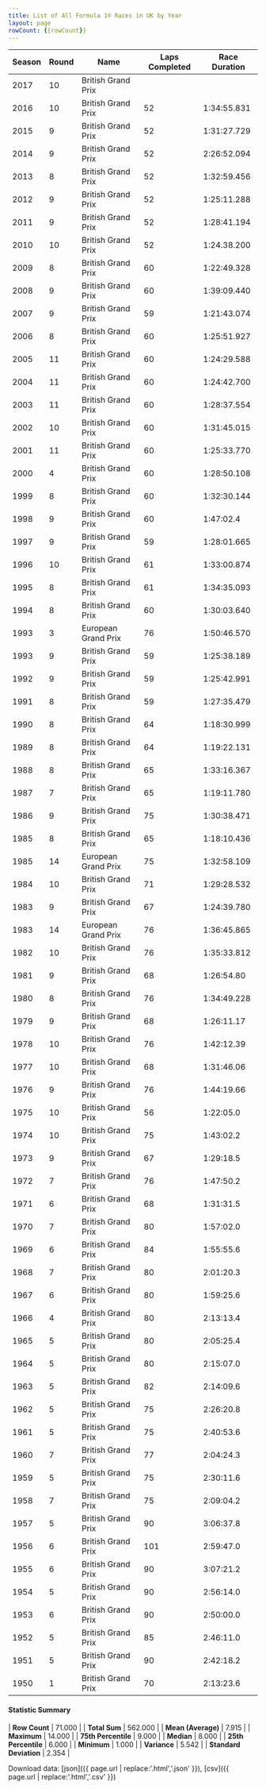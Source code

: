 ```yaml
---
title: List of All Formula 1® Races in UK by Year
layout: page
rowCount: {{rowCount}}
---
```


| Season | Round | Name | Laps Completed | Race Duration |
|--|--|--|--|--|
| 2017 | 10 | British Grand Prix |   |   |
| 2016 | 10 | British Grand Prix | 52 | 1:34:55.831 |
| 2015 | 9 | British Grand Prix | 52 | 1:31:27.729 |
| 2014 | 9 | British Grand Prix | 52 | 2:26:52.094 |
| 2013 | 8 | British Grand Prix | 52 | 1:32:59.456 |
| 2012 | 9 | British Grand Prix | 52 | 1:25:11.288 |
| 2011 | 9 | British Grand Prix | 52 | 1:28:41.194 |
| 2010 | 10 | British Grand Prix | 52 | 1:24.38.200 |
| 2009 | 8 | British Grand Prix | 60 | 1:22:49.328 |
| 2008 | 9 | British Grand Prix | 60 | 1:39:09.440 |
| 2007 | 9 | British Grand Prix | 59 | 1:21:43.074 |
| 2006 | 8 | British Grand Prix | 60 | 1:25:51.927 |
| 2005 | 11 | British Grand Prix | 60 | 1:24:29.588 |
| 2004 | 11 | British Grand Prix | 60 | 1:24:42.700 |
| 2003 | 11 | British Grand Prix | 60 | 1:28:37.554 |
| 2002 | 10 | British Grand Prix | 60 | 1:31:45.015 |
| 2001 | 11 | British Grand Prix | 60 | 1:25:33.770 |
| 2000 | 4 | British Grand Prix | 60 | 1:28:50.108 |
| 1999 | 8 | British Grand Prix | 60 | 1:32:30.144 |
| 1998 | 9 | British Grand Prix | 60 | 1:47:02.4 |
| 1997 | 9 | British Grand Prix | 59 | 1:28:01.665 |
| 1996 | 10 | British Grand Prix | 61 | 1:33:00.874 |
| 1995 | 8 | British Grand Prix | 61 | 1:34:35.093 |
| 1994 | 8 | British Grand Prix | 60 | 1:30:03.640 |
| 1993 | 3 | European Grand Prix | 76 | 1:50:46.570 |
| 1993 | 9 | British Grand Prix | 59 | 1:25:38.189 |
| 1992 | 9 | British Grand Prix | 59 | 1:25:42.991 |
| 1991 | 8 | British Grand Prix | 59 | 1:27:35.479 |
| 1990 | 8 | British Grand Prix | 64 | 1:18:30.999 |
| 1989 | 8 | British Grand Prix | 64 | 1:19:22.131 |
| 1988 | 8 | British Grand Prix | 65 | 1:33:16.367 |
| 1987 | 7 | British Grand Prix | 65 | 1:19:11.780 |
| 1986 | 9 | British Grand Prix | 75 | 1:30:38.471 |
| 1985 | 8 | British Grand Prix | 65 | 1:18:10.436 |
| 1985 | 14 | European Grand Prix | 75 | 1:32:58.109 |
| 1984 | 10 | British Grand Prix | 71 | 1:29:28.532 |
| 1983 | 9 | British Grand Prix | 67 | 1:24:39.780 |
| 1983 | 14 | European Grand Prix | 76 | 1:36:45.865 |
| 1982 | 10 | British Grand Prix | 76 | 1:35:33.812 |
| 1981 | 9 | British Grand Prix | 68 | 1:26:54.80 |
| 1980 | 8 | British Grand Prix | 76 | 1:34:49.228 |
| 1979 | 9 | British Grand Prix | 68 | 1:26:11.17 |
| 1978 | 10 | British Grand Prix | 76 | 1:42:12.39 |
| 1977 | 10 | British Grand Prix | 68 | 1:31:46.06 |
| 1976 | 9 | British Grand Prix | 76 | 1:44:19.66 |
| 1975 | 10 | British Grand Prix | 56 | 1:22:05.0 |
| 1974 | 10 | British Grand Prix | 75 | 1:43:02.2 |
| 1973 | 9 | British Grand Prix | 67 | 1:29:18.5 |
| 1972 | 7 | British Grand Prix | 76 | 1:47:50.2 |
| 1971 | 6 | British Grand Prix | 68 | 1:31:31.5 |
| 1970 | 7 | British Grand Prix | 80 | 1:57:02.0 |
| 1969 | 6 | British Grand Prix | 84 | 1:55:55.6 |
| 1968 | 7 | British Grand Prix | 80 | 2:01:20.3 |
| 1967 | 6 | British Grand Prix | 80 | 1:59:25.6 |
| 1966 | 4 | British Grand Prix | 80 | 2:13:13.4 |
| 1965 | 5 | British Grand Prix | 80 | 2:05:25.4 |
| 1964 | 5 | British Grand Prix | 80 | 2:15:07.0 |
| 1963 | 5 | British Grand Prix | 82 | 2:14:09.6 |
| 1962 | 5 | British Grand Prix | 75 | 2:26:20.8 |
| 1961 | 5 | British Grand Prix | 75 | 2:40:53.6 |
| 1960 | 7 | British Grand Prix | 77 | 2:04:24.3 |
| 1959 | 5 | British Grand Prix | 75 | 2:30:11.6 |
| 1958 | 7 | British Grand Prix | 75 | 2:09:04.2 |
| 1957 | 5 | British Grand Prix | 90 | 3:06:37.8 |
| 1956 | 6 | British Grand Prix | 101 | 2:59:47.0 |
| 1955 | 6 | British Grand Prix | 90 | 3:07:21.2 |
| 1954 | 5 | British Grand Prix | 90 | 2:56:14.0 |
| 1953 | 6 | British Grand Prix | 90 | 2:50:00.0 |
| 1952 | 5 | British Grand Prix | 85 | 2:46:11.0 |
| 1951 | 5 | British Grand Prix | 90 | 2:42:18.2 |
| 1950 | 1 | British Grand Prix | 70 | 2:13:23.6 |

#### Statistic Summary

| **Row Count** | 71.000 |
| **Total Sum** | 562.000 |
| **Mean (Average)** | 7.915 |
| **Maximum** | 14.000 |
| **75th Percentile** | 9.000 |
| **Median** | 8.000 |
| **25th Percentile** | 6.000 |
| **Minimum** | 1.000 |
| **Variance** | 5.542 |
| **Standard Deviation** | 2.354 |

Download data: [json]({{ page.url | replace:'.html','.json' }}), [csv]({{ page.url | replace:'.html','.csv' }})
